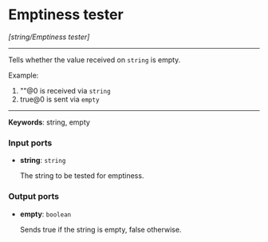 # Emptiness tester

_[string/Emptiness tester]_

---

Tells whether the value received on `string` is empty.  
  
Example:  
  
1. ""@0 is received via `string`  
2. true@0 is sent via `empty`  

---

__Keywords__: string, empty

### Input ports

* __string__: ` string `

    The string to be tested for emptiness.

### Output ports

* __empty__: ` boolean `

    Sends true if the string is empty, false otherwise.

